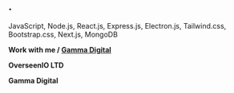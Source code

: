<h2>.</h2>

JavaScript, Node.js, React.js, Express.js, Electron.js, Tailwind.css, Bootstrap.css, Next.js, MongoDB

**Work with me / [Gamma Digital](https://discord.gg/5Ak6hVSDkS)**

<p><b>OverseenIO LTD</b></p>
<p><b>Gamma Digital</b></p>

